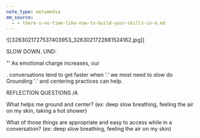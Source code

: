 ```yaml
---
note_type: metamedia
mm_source:
  - - there-s-no-time-like-now-to-build-your-skills-in-e.md
---
```


![[3263021727537403953_3263021722881524162.jpg]]

SLOW DOWN.
UND:

"‘ As emotional charge increases, our

. conversations tend to get faster when
'.‘ we most need to slow do Grounding
'.‘ and centering practices can help.

REFLECTION QUESTIONS /A

What helps me ground and center?
(ex: deep slow breathing, feeling the air on my skin,
taking a hot shower)

What of those things are appropriate and easy to
access while in a conversation?
(ex: deep slow breathing, feeling the air on my skin)


